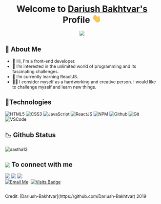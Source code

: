 <p align="center">
  <h1 align="center">Welcome to <a href="https://github.com/Dariush-Bakhtvar">Dariush Bakhtvar's</a> Profile <img src="https://github.com/ABSphreak/ABSphreak/blob/master/gifs/Hi.gif" width="30px"></h1>
</p>
<p align="center">
  <a align="center" href="https://github.com/DenverCoder1/readme-typing-svg"><img src="https://readme-typing-svg.herokuapp.com?&font=IBM+Plex+Sans&color=58A6FF&size=25center=ture&lines=Welcome+To+My+GitHub+Profile!;I'm+a+Front-end+Developer;I'm+a+React+Developer;" /></a>
</p>


<h2>🙂 About Me </h2>

- 👋 Hi, I'm a front-end developer.
- 👀 I’m interested in the unlimited world of programming and its fascinating challenges.
- 🌱 I’m currently learning ReactJS.
- 👨‍💻 I consider myself as a hardworking and creative person. I would like to challenge myself and learn new things.


## :wrench:Technologies

![HTML5](https://img.icons8.com/color/30/html-5.png) ![CSS3](https://img.icons8.com/color/30/css3.png) ![JavaScript](https://img.icons8.com/color/30/javascript.png) ![ReactJS](https://img.icons8.com/color/30/react-native.png) ![NPM](https://img.icons8.com/color/30/npm.png) ![Github](https://img.icons8.com/material-outlined/30/github.png) ![Git](https://img.icons8.com/color/30/git.png) ![VSCode](https://img.icons8.com/color/30/visual-studio-code-2019.png)

<h2>📉 Github Status</h2>
<!-- <a href="https://github.com/anuraghazra/github-readme-stats"><img alt="Dariush Bakhtvar's Github status" src="https://github-readme-stats.vercel.app/api?username=Dariush-Bakhtvar&show_icons=true&theme=tokyonight" height="192px"/></a> -->
<img src="https://github-readme-stats.vercel.app/api/top-langs?username=Dariush-Bakhtvar&show_icons=true&locale=en&layout=compact&theme=algolia" alt="aastha12" height="192px"/>

<h2><img src="https://emojis.slackmojis.com/emojis/images/1579216111/7550/pikachu_wave.gif?1579216111" align="center"width="28" /> To connect with me</h2>


 <p align = "center">

[<img src="https://img.shields.io/badge/linkedin-%230077B5.svg?&style=for-the-badge&logo=linkedin&logoColor=white" />](https://www.linkedin.com/in/Dariush-Bakhtvar)
[<img src = "https://img.shields.io/badge/instagram-%23E4405F.svg?&style=for-the-badge&logo=instagram&logoColor=white">](https://www.instagram.com/Dariush.Bakhtvar/)
[<img src="https://img.shields.io/badge/Twitter-1DA1F2?style=for-the-badge&logo=twitter&logoColor=white" />](https://www.Twitter.com/DariushBakhtvar)  
 <a href="mailto:Dariush.Bakhtvar@gmail.com?subject=Hello%20Dariush"><img src="https://img.shields.io/badge/gmail-%23D14836.svg?&style=for-the-badge&logo=gmail&logoColor=white" alt="Email Me"/></a>&nbsp;
[![Visits Badge](https://badges.pufler.dev/visits/Dariush-Bakhtvar/Dariush-Bakhtvar?style=for-the-badge)](https://github.com/Dariush-Bakhtvar)

</p>
<h2></h2>
Credit: [Dariush-Bakhtvar](https://github.com/Dariush-Bakhtvar)
2019
<!---
Dariush-Bakhtvar/Dariush-Bakhtvar is a ✨ special ✨ repository because its `README.md` (this file) appears on your GitHub profile.
You can click the Preview link to take a look at your changes.
--->
